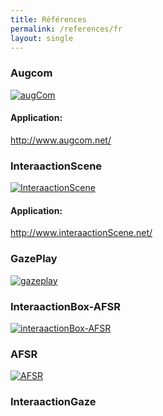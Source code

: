 ```yaml
---
title: Références
permalink: /references/fr
layout: single
---
```


### Augcom
<a href="https://interaactiongroup.github.io/AugCom/fr"><img src="../assets/images/userGuideImages/augCom.png" alt="augCom"></a>
#### Application:
http://www.augcom.net/

### InteraactionScene
<a href="https://interaactiongroup.github.io/InteraactionScene/fr"><img src="../assets/images/logoInteraactionScene.png" alt="InteraactionScene"></a>
#### Application:
http://www.interaactionScene.net/

### GazePlay
<a href="http://www.gazeplay.net/"><img src="../assets/images/userGuideImages/gazeplayClassicLogo.png" alt="gazeplay"></a>

### InteraactionBox-AFSR
<a href="https://interaactionbox.afsr.fr/"><img src="../assets/images/userGuideImages/interaactionBox-AFSR.png" alt="interaactionBox-AFSR"></a>

### AFSR
<a href="https://afsr.fr/"><img src="../assets/images/userGuideImages/afsrlogo.png" alt="AFSR"></a>

### InteraactionGaze
